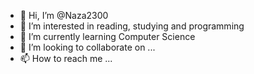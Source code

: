 - 👋 Hi, I’m @Naza2300
- 👀 I’m interested in reading, studying and programming
- 🌱 I’m currently learning Computer Science
- 💞️ I’m looking to collaborate on ...
- 📫 How to reach me ...

<!---
Naza2300/Naza2300 is a ✨ special ✨ repository because its `README.md` (this file) appears on your GitHub profile.
You can click the Preview link to take a look at your changes.
--->
